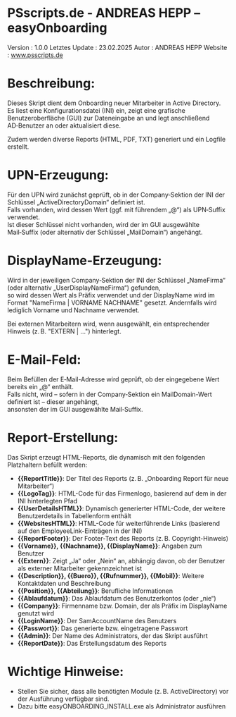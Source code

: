 # PSscripts.de  -  ANDREAS HEPP  –  easyOnboarding

Version         : 1.0.0
Letztes Update  : 23.02.2025
Autor           : ANDREAS HEPP
Website         : www.psscripts.de


# Beschreibung:
Dieses Skript dient dem Onboarding neuer Mitarbeiter in Active Directory.  
Es liest eine Konfigurationsdatei (INI) ein, zeigt eine grafische Benutzeroberfläche (GUI) zur Dateneingabe an 
und legt anschließend AD‑Benutzer an oder aktualisiert diese.  

Zudem werden diverse Reports (HTML, PDF, TXT) generiert und ein Logfile erstellt.

# UPN-Erzeugung:
Für den UPN wird zunächst geprüft, ob in der Company‑Sektion der INI der Schlüssel „ActiveDirectoryDomain“ definiert ist.  
Falls vorhanden, wird dessen Wert (ggf. mit führendem „@“) als UPN‑Suffix verwendet.  
Ist dieser Schlüssel nicht vorhanden, wird der im GUI ausgewählte Mail‑Suffix (oder alternativ der Schlüssel „MailDomain“) angehängt.

# DisplayName-Erzeugung:
Wird in der jeweiligen Company‑Sektion der INI der Schlüssel „NameFirma“ (oder alternativ „UserDisplayNameFirma“) gefunden,  
so wird dessen Wert als Präfix verwendet und der DisplayName wird im Format  "NameFirma | VORNAME NACHNAME"  gesetzt. 
Andernfalls wird lediglich Vorname und Nachname verwendet. 

Bei externen Mitarbeitern wird, wenn ausgewählt, ein entsprechender Hinweis (z. B. "EXTERN | …") hinterlegt.

# E-Mail-Feld:
Beim Befüllen der E‑Mail-Adresse wird geprüft, ob der eingegebene Wert bereits ein „@“ enthält.  
Falls nicht, wird – sofern in der Company‑Sektion ein MailDomain-Wert definiert ist – dieser angehängt,  
ansonsten der im GUI ausgewählte Mail‑Suffix.

# Report-Erstellung:
Das Skript erzeugt HTML-Reports, die dynamisch mit den folgenden Platzhaltern befüllt werden:

- **{{ReportTitle}}**: Der Titel des Reports (z. B. „Onboarding Report für neue Mitarbeiter“)
- **{{LogoTag}}**: HTML-Code für das Firmenlogo, basierend auf dem in der INI hinterlegten Pfad
- **{{UserDetailsHTML}}**: Dynamisch generierter HTML-Code, der weitere Benutzerdetails in Tabellenform enthält
- **{{WebsitesHTML}}**: HTML-Code für weiterführende Links (basierend auf den EmployeeLink-Einträgen in der INI)
- **{{ReportFooter}}**: Der Footer-Text des Reports (z. B. Copyright-Hinweis)
- **{{Vorname}}, {{Nachname}}, {{DisplayName}}**: Angaben zum Benutzer
- **{{Extern}}**: Zeigt „Ja“ oder „Nein“ an, abhängig davon, ob der Benutzer als externer Mitarbeiter gekennzeichnet ist
- **{{Description}}, {{Buero}}, {{Rufnummer}}, {{Mobil}}**: Weitere Kontaktdaten und Beschreibung
- **{{Position}}, {{Abteilung}}**: Berufliche Informationen
- **{{Ablaufdatum}}**: Das Ablaufdatum des Benutzerkontos (oder „nie“)
- **{{Company}}**: Firmenname bzw. Domain, der als Präfix im DisplayName genutzt wird
- **{{LoginName}}**: Der SamAccountName des Benutzers
- **{{Passwort}}**: Das generierte bzw. eingetragene Passwort
- **{{Admin}}**: Der Name des Administrators, der das Skript ausführt
- **{{ReportDate}}**: Das Erstellungsdatum des Reports

# Wichtige Hinweise:
- Stellen Sie sicher, dass alle benötigten Module (z. B. ActiveDirectory) vor der Ausführung verfügbar sind.
- Dazu bitte easyONBOARDING_INSTALL.exe als Administrator ausführen
